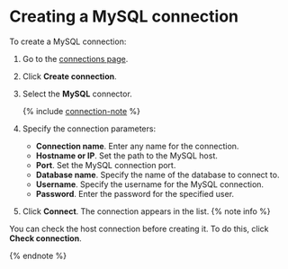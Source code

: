 # Creating a MySQL connection

To create a MySQL connection:

1. Go to the [connections page](https://datalens.yandex.ru/connections).

1. Click **Create connection**.

1. Select the **MySQL** connector.

   {% include [connection-note](../../../_includes/datalens/datalens-connection-note.md) %}

1. Specify the connection parameters:
    - **Connection name**. Enter any name for the connection.
    - **Hostname or IP**. Set the path to the MySQL host.
    - **Port**. Set the MySQL connection port.
    - **Database name**. Specify the name of the database to connect to.
    - **Username**. Specify the username for the MySQL connection.
    - **Password**. Enter the password for the specified user.

1. Click **Connect**. The connection appears in the list.
{% note info %}

You can check the host connection before creating it. To do this, click **Check connection**.

{% endnote %}

